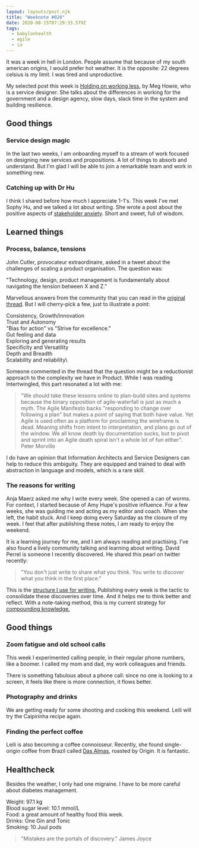 ```yaml
---
layout: layouts/post.njk
title: "Weeknote #028"
date: 2020-08-15T07:29:33.579Z
tags:
  - babylonhealth
  - agile
  - ia
---
```

It was a week in hell in London. People assume that because of my south american origins, I would prefer hot weather. It is the opposite: 22 degrees celsius is my limit. I was tired and unproductive.

My selected post this week is [Holding on working less](https://medium.com/@HowieMeg/holding-on-to-working-less-e0a6a330fb60), by Meg Howie, who is a service designer. She talks about the differences in working for the government and a design agency, slow days, slack time in the system and building resilience.

## Good things

### Service design magic

In the last two weeks, I am onboarding myself to a stream of work focused on designing new services and propositions. A lot of things to absorb and understand. But I'm glad I will be able to join a remarkable team and work in something new.

### Catching up with Dr Hu

I think I shared before how much I appreciate 1-1's. This week I've met Sophy Hu, and we talked a lot about writing. She wrote a post about the positive aspects of [stakeholder anxiety](https://www.linkedin.com/pulse/positive-spin-pressure-dr-sophy-hu-ba-hons-mbbs/). Short and sweet, full of wisdom.

## Learned things

### Process, balance, tensions

John Cutler, provocateur extraordinaire, asked in a tweet about the challenges of scaling a product organisation. The question was:

"Technology, design, product management is fundamentally about navigating the tension between X and Z."

Marvellous answers from the community that you can read in the [original thread](https://twitter.com/johncutlefish/status/1291280062403100674). But I will cherry-pick a few, just to illustrate a point:

Consistency, Growth/innovation\
Trust and Autonomy\
"Bias for action" vs "Strive for excellence."\
Gut feeling and data\
Exploring and generating results\
Specificity and Versatility\
Depth and Breadth\
Scalability and reliability\

Someone commented in the thread that the question might be a reductionist approach to the complexity we have in Product. While I was reading Intertwingled, this part resonated a lot with me:

> "We should take these lessons online to plan-build sites and systems because the binary opposition of agile-waterfall is just as much a myth. The Agile Manifesto backs "responding to change over following a plan" but makes a point of saying that both have value. Yet Agile is used often as a platform for proclaiming the wireframe is dead. Meaning shifts from intent to interpretation, and plans go out of the window. We all know death by documentation sucks, but to pivot and sprint into an Agile death spiral isn't a whole lot of fun either". Peter Morville

I do have an opinion that Information Architects and Service Designers can help to reduce this ambiguity. They are equipped and trained to deal with abstraction in language and models, which is a rare skill. 

### The reasons for writing

Anja Maerz asked me why I write every week. She opened a can of worms. For context, I started because of Amy Hupe's positive influence. For a few weeks, she was guiding me and acting as my editor and coach. When she left, the habit stuck. And I keep doing every Saturday as the closure of my week. I feel that after publishing these notes, I am ready to enjoy the weekend.

It is a learning journey for me, and I am always reading and practising. I've also found a lively community talking and learning about writing. David Perrel is someone I recently discovered. He shared this pearl on twitter recently:

> "You don't just write to share what you think. You write to discover what you think in the first place."

This is the [structure I use for writing.](https://gist.github.com/esperanca/5b91a7c64d6a1660cee2631759f425b7) Publishing every week is the tactic to consolidate these discoveries over time. And it helps me to think better and reflect. With a note-taking method, this is my current strategy for [compounding knowledge.](https://fs.blog/2019/02/compounding-knowledge/)

## Good things

### Zoom fatigue and old school calls

This week I experimented calling people, in their regular phone numbers, like a boomer. I called my mom and dad, my work colleagues and friends.

There is something fabulous about a phone call: since no one is looking to a screen, it feels like there is more connection, it flows better. 

### Photography and drinks

We are getting ready for some shooting and cooking this weekend. Leili will try the Caipirinha recipe again.

### Finding the perfect coffee

Leili is also becoming a coffee connoisseur. Recently, she found single-origin coffee from Brazil called [Das Almas](https://www.origincoffee.co.uk/collections/coffee/products/das-almas?variant=31242646814793), roasted by Origin. It is fantastic.

## Healthcheck

Besides the weather, I only had one migraine. I have to be more careful about diabetes management.

Weight: 97.1 kg\
Blood sugar level: 10.1 mmol/L\
Food: a great amount of healthy food this week.\
Drinks: One Gin and Tonic\
Smoking: 10 Juul pods


> "Mistakes are the portals of discovery." James Joyce
